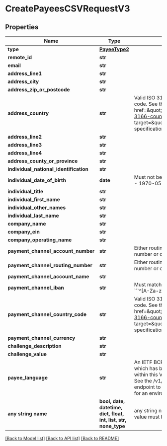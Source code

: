 # CreatePayeesCSVRequestV3


## Properties
Name | Type | Description | Notes
------------ | ------------- | ------------- | -------------
**type** | [**PayeeType2**](PayeeType2.md) |  | 
**remote_id** | **str** |  | 
**email** | **str** |  | 
**address_line1** | **str** |  | 
**address_city** | **str** |  | 
**address_zip_or_postcode** | **str** |  | 
**address_country** | **str** | Valid ISO 3166 2 character country code. See the &lt;a href&#x3D;\&quot;https://www.iso.org/iso-3166-country-codes.html\&quot; target&#x3D;\&quot;_blank\&quot; a&gt;ISO specification&lt;/a&gt; for details. | 
**address_line2** | **str** |  | [optional] 
**address_line3** | **str** |  | [optional] 
**address_line4** | **str** |  | [optional] 
**address_county_or_province** | **str** |  | [optional] 
**individual_national_identification** | **str** |  | [optional] 
**individual_date_of_birth** | **date** | Must not be date in future. Example - 1970-05-20 | [optional] 
**individual_title** | **str** |  | [optional] 
**individual_first_name** | **str** |  | [optional] 
**individual_other_names** | **str** |  | [optional] 
**individual_last_name** | **str** |  | [optional] 
**company_name** | **str** |  | [optional] 
**company_ein** | **str** |  | [optional] 
**company_operating_name** | **str** |  | [optional] 
**payment_channel_account_number** | **str** | Either routing number and account number or only iban must be set | [optional] 
**payment_channel_routing_number** | **str** | Either routing number and account number or only iban must be set | [optional] 
**payment_channel_account_name** | **str** |  | [optional] 
**payment_channel_iban** | **str** | Must match the regular expression &#x60;&#x60;&#x60;^[A-Za-z0-9]+$&#x60;&#x60;&#x60;. | [optional] 
**payment_channel_country_code** | **str** | Valid ISO 3166 2 character country code. See the &lt;a href&#x3D;\&quot;https://www.iso.org/iso-3166-country-codes.html\&quot; target&#x3D;\&quot;_blank\&quot; a&gt;ISO specification&lt;/a&gt; for details. | [optional] 
**payment_channel_currency** | **str** |  | [optional] 
**challenge_description** | **str** |  | [optional] 
**challenge_value** | **str** |  | [optional] 
**payee_language** | **str** | An IETF BCP 47 language code which has been configured for use within this Velo environment.&lt;BR&gt; See the /v1/supportedLanguages endpoint to list the available codes for an environment.  | [optional] 
**any string name** | **bool, date, datetime, dict, float, int, list, str, none_type** | any string name can be used but the value must be the correct type | [optional]

[[Back to Model list]](../README.md#documentation-for-models) [[Back to API list]](../README.md#documentation-for-api-endpoints) [[Back to README]](../README.md)


